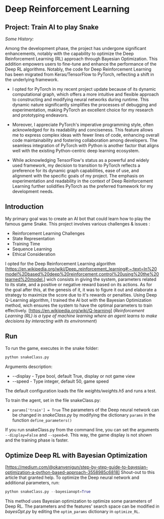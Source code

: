 # Deep Reinforcement Learning
## Project: Train AI to play Snake
*Some History:*

Among the development phase, the project has undergone significant enhancements, notably with the capability to optimize the Deep Reinforcement Learning (RL) approach through Bayesian Optimization. This addition empowers users to fine-tune and enhance the performance of the Deep RL algorithms. Notably, the code for Deep Reinforcement Learning has been migrated from Keras/TensorFlow to PyTorch, reflecting a shift in the underlying framework.

- I opted for PyTorch in my recent project update because of its dynamic computational graph, which offers a more intuitive and flexible approach to constructing and modifying neural networks during runtime. This dynamic nature significantly simplifies the processes of debugging and experimentation, making PyTorch an excellent choice for my research and prototyping endeavors.

- Moreover, I appreciate PyTorch's imperative programming style, often acknowledged for its readability and conciseness. This feature allows me to express complex ideas with fewer lines of code, enhancing overall code maintainability and fostering collaboration among developers. The seamless integration of PyTorch with Python is another factor that aligns well with the existing Python-centric deep learning ecosystem.

- While acknowledging TensorFlow's status as a powerful and widely used framework, my decision to transition to PyTorch reflects a preference for its dynamic graph capabilities, ease of use, and alignment with the specific goals of my project. The emphasis on experimentation and readability in the context of Deep Reinforcement Learning further solidifies PyTorch as the preferred framework for my development needs.

## Introduction
My primary goal was to create an AI bot that could learn how to play the famous game Snake. This project involves various challenges & issues :
- Reinforcement Learning Challenges
- State Representation 
- Training Time
- Sequence Learning
- Ethical Consideration

I opted for the Deep Reinforcement Learning algorithm [https://en.wikipedia.org/wiki/Deep_reinforcement_learning#:~:text=In%20model%2Dbased%20deep%20reinforcement,control%20using%20the%20learned%20model.] wich consists in giving the system, parameters related to its state, and a positive or negative reward based on its actions.
As for the goal after this, at the genesis of it, it was to figure it out and elaborate a strategy to maximize the score due to it's rewards or penalties.
Using Deep Q-Learning algorithm, I trained the AI bot with the Bayesian Optimization method, wich ensures the system to have the optimal parameters to train effectively. 
[https://en.wikipedia.org/wiki/Q-learning] (*Reinforcement Learning (RL) is a type of machine learning where an agent learns to make decisions by interacting with its environment*)

## Run
To run the game, executes in the snake folder:

```python
python snakeClass.py
```
Arguments description:

- --display - Type bool, default True, display or not game view
- --speed - Type integer, default 50, game speed

The default configuration loads the file *weights/weights.h5* and runs a test.

To train the agent, set in the file snakeClass.py:
- `params['train'] = True`
The parameters of the Deep neural network can be changed in *snakeClass.py* by modifying the dictionary `params` in the function `define_parameters()`

If you run snakeClass.py from the command line, you can set the arguments `--display=False` and `--speed=0`. This way, the game display is not shown and the training phase is faster.

## Optimize Deep RL with Bayesian Optimization
[https://medium.com/@okanyenigun/step-by-step-guide-to-bayesian-optimization-a-python-based-approach-3558985c6818] Shout-out to this article that granted help.
To optimize the Deep neural network and additional parameters, run:

```python
python snakeClass.py --bayesianopt=True
```

This method uses Bayesian optimization to optimize some parameters of Deep RL. The parameters and the features' search space can be modified in *bayesOpt.py* by editing the `optim_params` dictionary in `optimize_RL`.